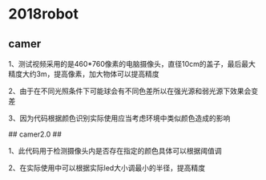 # 2018robot
## camer ##
<p>1、测试视频采用的是460*760像素的电脑摄像头，直径10cm的盖子，最后最大精度大约3m，提高像素，加大物体可以提高精度</p>
<p>2、由于在不同光照条件下可能球会有不同色差所以在强光源和弱光源下效果会变差</p>
<p>3、因为代码根据颜色识别实际使用应当考虑环境中类似颜色造成的影响</p>
</p>
## camer2.0 ##
<p>1、此代码用于检测摄像头内是否存在指定的颜色具体可以根据阈值调</p>
<p>2、在实际使用中可以根据实际led大小调最小的半径，提高精度</p>
